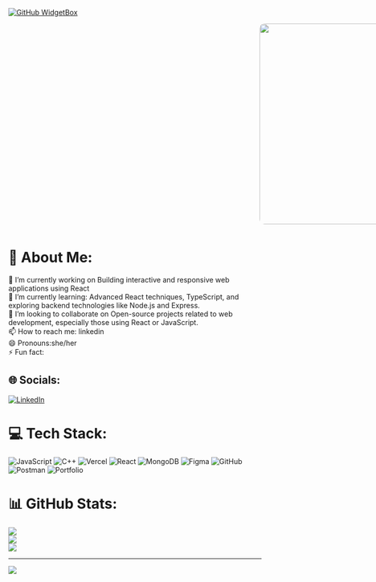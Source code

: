 
[![GitHub WidgetBox](https://github-widgetbox.vercel.app/api/profile?username=MierafA12&data=followers,repositories,stars,commits&theme=viridescent)](https://github.com/MierafA12)

 <img src="https://i.giphy.com/media/v1.Y2lkPTc5MGI3NjExem9pdDNmdjczb25pMzVrbGRvYWlzbzR2OHJmMGFmaXZka2tlODJ1ZSZlcD12MV9pbnRlcm5hbF9naWZfYnlfaWQmY3Q9Zw/CcwLAV11cALh3OuEJ5/giphy.gif" 
                 width="400" 
                 style="margin-bottom: 10px; border-radius: 10px; margin-left: 500px;" />

# 💫 About Me:
🔭 I’m currently working on Building interactive and responsive web applications using React<br>🌱 I’m currently learning: Advanced React techniques, TypeScript, and exploring backend technologies like Node.js and Express.<br>👯 I’m looking to collaborate on Open-source projects related to web development, especially those using React or JavaScript.<br>📫 How to reach me: linkedin<br>😄 Pronouns:she/her<br>⚡ Fun fact:


## 🌐 Socials:
[![LinkedIn](https://img.shields.io/badge/LinkedIn-%230077B5.svg?logo=linkedin&logoColor=white)](https://linkedin.com/in/in/mieraf-abebe-971ba1323) 

# 💻 Tech Stack:
![JavaScript](https://img.shields.io/badge/javascript-%23323330.svg?style=for-the-badge&logo=javascript&logoColor=%23F7DF1E) ![C++](https://img.shields.io/badge/c++-%2300599C.svg?style=for-the-badge&logo=c%2B%2B&logoColor=white) ![Vercel](https://img.shields.io/badge/vercel-%23000000.svg?style=for-the-badge&logo=vercel&logoColor=white) ![React](https://img.shields.io/badge/react-%2320232a.svg?style=for-the-badge&logo=react&logoColor=%2361DAFB) ![MongoDB](https://img.shields.io/badge/MongoDB-%234ea94b.svg?style=for-the-badge&logo=mongodb&logoColor=white) ![Figma](https://img.shields.io/badge/figma-%23F24E1E.svg?style=for-the-badge&logo=figma&logoColor=white) ![GitHub](https://img.shields.io/badge/github-%23121011.svg?style=for-the-badge&logo=github&logoColor=white) ![Postman](https://img.shields.io/badge/Postman-FF6C37?style=for-the-badge&logo=postman&logoColor=white) ![Portfolio](https://img.shields.io/badge/Portfolio-%23000000.svg?style=for-the-badge&logo=firefox&logoColor=#FF7139)
# 📊 GitHub Stats:
![](https://github-readme-stats.vercel.app/api?username=MierafA12&theme=dark&hide_border=false&include_all_commits=false&count_private=false)<br/>
![](https://github-readme-streak-stats.herokuapp.com/?user=MierafA12&theme=dark&hide_border=false)<br/>
![](https://github-readme-stats.vercel.app/api/top-langs/?username=MierafA12&theme=dark&hide_border=false&include_all_commits=false&count_private=false&layout=compact)

---
[![](https://visitcount.itsvg.in/api?id=MierafA12&icon=0&color=0)](https://visitcount.itsvg.in)



<!-- Proudly created with GPRM ( https://gprm.itsvg.in ) -->

<!-- Proudly created with GPRM ( https://gprm.itsvg.in ) -->
